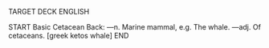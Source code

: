 TARGET DECK
ENGLISH

START
Basic
Cetacean
Back: —n. Marine mammal, e.g. The whale. —adj. Of cetaceans. [greek ketos whale]
END
